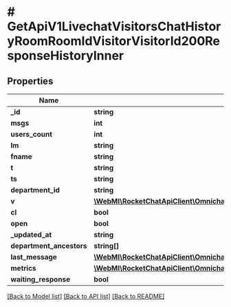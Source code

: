 # # GetApiV1LivechatVisitorsChatHistoryRoomRoomIdVisitorVisitorId200ResponseHistoryInner

## Properties

Name | Type | Description | Notes
------------ | ------------- | ------------- | -------------
**_id** | **string** |  | [optional]
**msgs** | **int** |  | [optional]
**users_count** | **int** |  | [optional]
**lm** | **string** |  | [optional]
**fname** | **string** |  | [optional]
**t** | **string** |  | [optional]
**ts** | **string** |  | [optional]
**department_id** | **string** |  | [optional]
**v** | [**\WebMI\RocketChatApiClient\OmnichannelApi\Model\GetApiV1LivechatRoom200ResponseRoomV**](GetApiV1LivechatRoom200ResponseRoomV.md) |  | [optional]
**cl** | **bool** |  | [optional]
**open** | **bool** |  | [optional]
**_updated_at** | **string** |  | [optional]
**department_ancestors** | **string[]** |  | [optional]
**last_message** | [**\WebMI\RocketChatApiClient\OmnichannelApi\Model\GetApiV1LivechatVisitorsChatHistoryRoomRoomIdVisitorVisitorId200ResponseHistoryInnerLastMessage**](GetApiV1LivechatVisitorsChatHistoryRoomRoomIdVisitorVisitorId200ResponseHistoryInnerLastMessage.md) |  | [optional]
**metrics** | [**\WebMI\RocketChatApiClient\OmnichannelApi\Model\GetApiV1LivechatVisitorsChatHistoryRoomRoomIdVisitorVisitorId200ResponseHistoryInnerMetrics**](GetApiV1LivechatVisitorsChatHistoryRoomRoomIdVisitorVisitorId200ResponseHistoryInnerMetrics.md) |  | [optional]
**waiting_response** | **bool** |  | [optional]

[[Back to Model list]](../../README.md#models) [[Back to API list]](../../README.md#endpoints) [[Back to README]](../../README.md)
